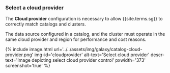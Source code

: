 ### Select a cloud provider

The **Cloud provider** configuration is necessary to allow {{site.terms.sg}} to
correctly match catalogs and clusters.

The data source configured in a catalog, and the cluster must operate in
the same cloud provider and region for performance and cost reasons.

{% include image.html
  url='../../assets/img/galaxy/catalog-cloud-provider.png'
  img-id='cloudprovider'
  alt-text='Select cloud provider'
  descr-text='Image depicting select cloud provider control'
  pxwidth='373'
  screenshot='true'
%}
